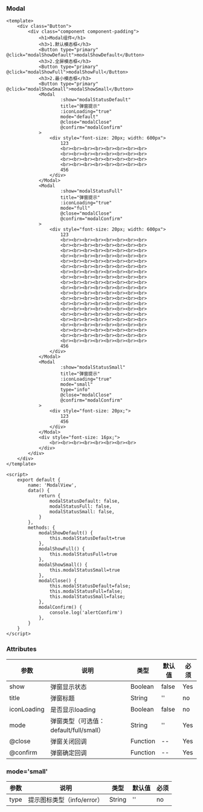### Modal

<template>
    <div class="Button">
        <div class="component component-padding">
            <h1>Modal组件</h1>
            <h3>1.默认模态框</h3>
            <Button type="primary" @click="modalShowDefault">modalShowDefault</Button>
            <h3>2.全屏模态框</h3>
            <Button type="primary" @click="modalShowFull">modalShowFull</Button>
            <h3>2.最小模态框</h3>
            <Button type="primary" @click="modalShowSmall">modalShowSmall</Button>
            <Modal
                    :show="modalStatusDefault"
                    title="弹窗提示"
                    :iconLoading="true"
                    mode="default"
                    @close="modalClose"
                    @confirm="modalConfirm"
            >
                <div style="font-size: 20px; width: 600px">
                    123
                    <br><br><br><br><br><br><br><br>
                    <br><br><br><br><br><br><br><br>
                    <br><br><br><br><br><br><br><br>
                    <br><br><br><br><br><br><br><br>
                    456
                </div>
            </Modal>            
            <Modal
                    :show="modalStatusFull"
                    title="弹窗提示"
                    :iconLoading="true"
                    mode="full"
                    @close="modalClose"
                    @confirm="modalConfirm"
            >
                <div style="font-size: 20px; width: 600px">
                    123
                    <br><br><br><br><br><br><br><br>
                    <br><br><br><br><br><br><br><br>
                    <br><br><br><br><br><br><br><br>
                    <br><br><br><br><br><br><br><br>
                    <br><br><br><br><br><br><br><br>
                    <br><br><br><br><br><br><br><br>
                    <br><br><br><br><br><br><br><br>
                    <br><br><br><br><br><br><br><br>
                    <br><br><br><br><br><br><br><br>
                    <br><br><br><br><br><br><br><br>
                    <br><br><br><br><br><br><br><br>
                    <br><br><br><br><br><br><br><br>
                    <br><br><br><br><br><br><br><br>
                    <br><br><br><br><br><br><br><br>
                    <br><br><br><br><br><br><br><br>
                    <br><br><br><br><br><br><br><br>
                    <br><br><br><br><br><br><br><br>
                    <br><br><br><br><br><br><br><br>
                    <br><br><br><br><br><br><br><br>
                    <br><br><br><br><br><br><br><br>
                    456
                </div>
            </Modal>            
            <Modal
                    :show="modalStatusSmall"
                    title="弹窗提示"
                    :iconLoading="true"
                    mode="small"
                    type="info"
                    @close="modalClose"
                    @confirm="modalConfirm"
            >
                <div style="font-size: 20px;">
                    123
                    456
                </div>
            </Modal>
        </div>
    </div>
</template>

<script>
    export default {
        name: 'ModalView',
        data() {
            return {
                modalStatusDefault: false,
                modalStatusFull: false,
                modalStatusSmall: false,
            }
        },
        methods: {
            modalShowDefault() {
                this.modalStatusDefault=true
            },
            modalShowFull() {
                this.modalStatusFull=true
            },
            modalShowSmall() {
                this.modalStatusSmall=true
            },
            modalClose() {
                this.modalStatusDefault=false;
                this.modalStatusFull=false;
                this.modalStatusSmall=false;
            },
            modalConfirm() {
                console.log('alertConfirm')
            },
        }
    }
</script>
<style lang="stylus" scoped>
.component
    h3
        margin 8px
        font-size 16px

</style>

```vue
<template>
    <div class="Button">
        <div class="component component-padding">
            <h1>Modal组件</h1>
            <h3>1.默认模态框</h3>
            <Button type="primary" @click="modalShowDefault">modalShowDefault</Button>
            <h3>2.全屏模态框</h3>
            <Button type="primary" @click="modalShowFull">modalShowFull</Button>
            <h3>2.最小模态框</h3>
            <Button type="primary" @click="modalShowSmall">modalShowSmall</Button>
            <Modal
                    :show="modalStatusDefault"
                    title="弹窗提示"
                    :iconLoading="true"
                    mode="default"
                    @close="modalClose"
                    @confirm="modalConfirm"
            >
                <div style="font-size: 20px; width: 600px">
                    123
                    <br><br><br><br><br><br><br><br>
                    <br><br><br><br><br><br><br><br>
                    <br><br><br><br><br><br><br><br>
                    <br><br><br><br><br><br><br><br>
                    456
                </div>
            </Modal>            
            <Modal
                    :show="modalStatusFull"
                    title="弹窗提示"
                    :iconLoading="true"
                    mode="full"
                    @close="modalClose"
                    @confirm="modalConfirm"
            >
                <div style="font-size: 20px; width: 600px">
                    123
                    <br><br><br><br><br><br><br><br>
                    <br><br><br><br><br><br><br><br>
                    <br><br><br><br><br><br><br><br>
                    <br><br><br><br><br><br><br><br>
                    <br><br><br><br><br><br><br><br>
                    <br><br><br><br><br><br><br><br>
                    <br><br><br><br><br><br><br><br>
                    <br><br><br><br><br><br><br><br>
                    <br><br><br><br><br><br><br><br>
                    <br><br><br><br><br><br><br><br>
                    <br><br><br><br><br><br><br><br>
                    <br><br><br><br><br><br><br><br>
                    <br><br><br><br><br><br><br><br>
                    <br><br><br><br><br><br><br><br>
                    <br><br><br><br><br><br><br><br>
                    <br><br><br><br><br><br><br><br>
                    <br><br><br><br><br><br><br><br>
                    <br><br><br><br><br><br><br><br>
                    <br><br><br><br><br><br><br><br>
                    <br><br><br><br><br><br><br><br>
                    456
                </div>
            </Modal>            
            <Modal
                    :show="modalStatusSmall"
                    title="弹窗提示"
                    :iconLoading="true"
                    mode="small"
                    type="info"
                    @close="modalClose"
                    @confirm="modalConfirm"
            >
                <div style="font-size: 20px;">
                    123
                    456
                </div>
            </Modal>
            <div style="font-size: 16px;">
                <br><br><br><br><br><br><br><br>
            </div>
        </div>
    </div>
</template>

<script>
    export default {
        name: 'ModalView',
        data() {
            return {
                modalStatusDefault: false,
                modalStatusFull: false,
                modalStatusSmall: false,
            }
        },
        methods: {
            modalShowDefault() {
                this.modalStatusDefault=true
            },
            modalShowFull() {
                this.modalStatusFull=true
            },
            modalShowSmall() {
                this.modalStatusSmall=true
            },
            modalClose() {
                this.modalStatusDefault=false;
                this.modalStatusFull=false;
                this.modalStatusSmall=false;
            },
            modalConfirm() {
                console.log('alertConfirm')
            },
        }
    }
</script>

```

### Attributes

| 参数     | 说明  | 类型    | 默认值  | 必须    |
| ------- | ---- | ------ | ------- | ------ |
| show    | 弹窗显示状态 | Boolean | false | Yes     |
| title    | 弹窗标题 | String | '' | no     |
| iconLoading    | 是否显示loading | Boolean | false | no     |
| mode    | 弹窗类型（可选值：default/full/small） | String | '' | Yes     |
| @close    | 弹窗关闭回调 | Function | -- | Yes     |
| @confirm    | 弹窗确定回调 | Function | -- | Yes     |


### mode='small'

| 参数     | 说明  | 类型    | 默认值  | 必须    |
| ------- | ---- | ------ | ------- | ------ |
| type    | 提示图标类型（info/error） | String | '' | no     |